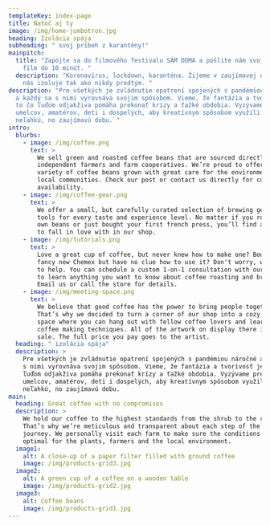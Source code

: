 ```yaml
---
templateKey: index-page
title: Natoč aj ty
image: /img/home-jumbotron.jpg
heading: Izolácia spája
subheading: " svoj príbeh z karantény!"
mainpitch:
  title: "Zapojte sa do filmového festivalu SÁM DOMA a pošlite nám svoj krátky
    film do 10 minút. "
  description: "Koronavírus, lockdown, karanténa. Žijeme v zaujímavej dobe, ktorá
    nás izoluje tak ako nikdy predtým. "
description: "Pre všetkých je zvládnutie opatrení spojených s pandémiou náročné
  a každý sa s nimi vyrovnáva svojim spôsobom. Vieme, že fantázia a tvorivosť je
  to čo ľuďom odjakživa pomáha prekonať krízy a ťažké obdobia. Vyzývame preto
  umelcov, amatérov, deti i dospelých, aby kreatívnym spôsobom využili túto
  neľahkú, no zaujímavú dobu. "
intro:
  blurbs:
    - image: /img/coffee.png
      text: >
        We sell green and roasted coffee beans that are sourced directly from
        independent farmers and farm cooperatives. We’re proud to offer a
        variety of coffee beans grown with great care for the environment and
        local communities. Check our post or contact us directly for current
        availability.
    - image: /img/coffee-gear.png
      text: >
        We offer a small, but carefully curated selection of brewing gear and
        tools for every taste and experience level. No matter if you roast your
        own beans or just bought your first french press, you’ll find a gadget
        to fall in love with in our shop.
    - image: /img/tutorials.png
      text: >
        Love a great cup of coffee, but never knew how to make one? Bought a
        fancy new Chemex but have no clue how to use it? Don't worry, we’re here
        to help. You can schedule a custom 1-on-1 consultation with our baristas
        to learn anything you want to know about coffee roasting and brewing.
        Email us or call the store for details.
    - image: /img/meeting-space.png
      text: >
        We believe that good coffee has the power to bring people together.
        That’s why we decided to turn a corner of our shop into a cozy meeting
        space where you can hang out with fellow coffee lovers and learn about
        coffee making techniques. All of the artwork on display there is for
        sale. The full price you pay goes to the artist.
  heading: " izolácia spája"
  description: >
    Pre všetkých je zvládnutie opatrení spojených s pandémiou náročné a každý sa
    s nimi vyrovnáva svojim spôsobom. Vieme, že fantázia a tvorivosť je to čo
    ľuďom odjakživa pomáha prekonať krízy a ťažké obdobia. Vyzývame preto
    umelcov, amatérov, deti i dospelých, aby kreatívnym spôsobom využili túto
    neľahkú, no zaujímavú dobu. 
main:
  heading: Great coffee with no compromises
  description: >
    We hold our coffee to the highest standards from the shrub to the cup.
    That’s why we’re meticulous and transparent about each step of the coffee’s
    journey. We personally visit each farm to make sure the conditions are
    optimal for the plants, farmers and the local environment.
  image1:
    alt: A close-up of a paper filter filled with ground coffee
    image: /img/products-grid3.jpg
  image2:
    alt: A green cup of a coffee on a wooden table
    image: /img/products-grid2.jpg
  image3:
    alt: Coffee beans
    image: /img/products-grid1.jpg
---
```

